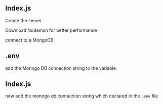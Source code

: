 ## Index.js

Create the server

Download Nodemon for better performance

connect to a MongoDB 

## .env

add the Monogo DB connection string to the variable.

## Index.js

now add the monogo db connection string which declared in the `.env` file